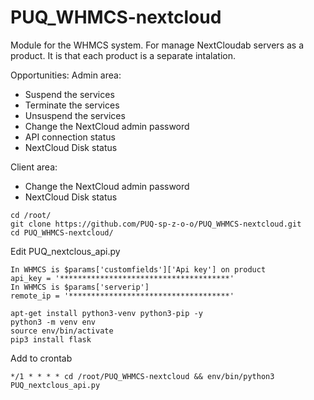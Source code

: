 # PUQ_WHMCS-nextcloud

Module for the WHMCS system.
For manage NextCloudab servers as a product.
It is that each product is a separate intalation.

Opportunities:
Admin area:
- Suspend the services
- Terminate the services
- Unsuspend the services
- Change the NextCloud admin password
- API connection status
- NextCloud Disk status

Client area:
- Change the NextCloud admin password
- NextCloud Disk status


```
cd /root/ 
git clone https://github.com/PUQ-sp-z-o-o/PUQ_WHMCS-nextcloud.git
cd PUQ_WHMCS-nextcloud/
```

Edit PUQ_nextclous_api.py 
```
In WHMCS is $params['customfields']['Api key'] on product
api_key = '**************************************'
In WHMCS is $params['serverip']
remote_ip = '************************************'
```
```
apt-get install python3-venv python3-pip -y
python3 -m venv env
source env/bin/activate
pip3 install flask
```

Add to crontab
```
*/1 * * * * cd /root/PUQ_WHMCS-nextcloud && env/bin/python3 PUQ_nextclous_api.py
```
